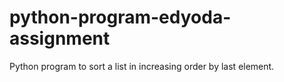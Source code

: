 # python-program-edyoda-assignment
Python program to sort a list in increasing order by last element.
